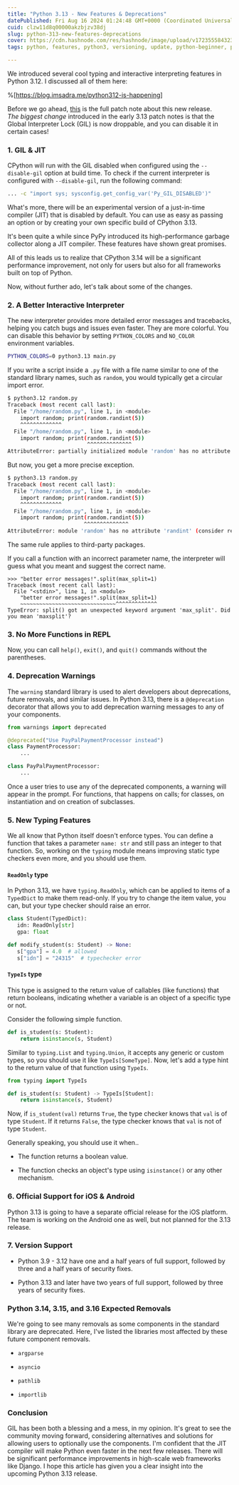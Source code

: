 ```yaml
---
title: "Python 3.13 - New Features & Deprecations"
datePublished: Fri Aug 16 2024 01:24:48 GMT+0000 (Coordinated Universal Time)
cuid: clzw11d8q00000akzbjzv38dj
slug: python-313-new-features-deprecations
cover: https://cdn.hashnode.com/res/hashnode/image/upload/v1723555843235/a2ef4e78-aea9-4318-ab42-de2b71c4ca30.png
tags: python, features, python3, versioning, update, python-beginner, python-projects, newrelease, deprecation, python-313, 313, 312, python-312

---
```


We introduced several cool typing and interactive interpreting features in Python 3.12. I discussed all of them here:

%[https://blog.imsadra.me/python312-is-happening] 

Before we go ahead, [this](https://docs.python.org/3.13/whatsnew/3.13.html) is the full patch note about this new release.  
*The biggest change* introduced in the early 3.13 patch notes is that the Global Interpreter Lock (GIL) is now droppable, and you can disable it in certain cases!

### 1\. GIL & JIT

CPython will run with the GIL disabled when configured using the `--disable-gil` option at build time. To check if the current interpreter is configured with `--disable-gil`, run the following command:

```bash
... -c "import sys; sysconfig.get_config_var('Py_GIL_DISABLED')"
```

What's more, there will be an experimental version of a just-in-time compiler (JIT) that is disabled by default. You can use as easy as passing an option or by creating your own specific build of CPython 3.13.

It's been quite a while since PyPy introduced its high-performance garbage collector along a JIT compiler. These features have shown great promises.

All of this leads us to realize that CPython 3.14 will be a significant performance improvement, not only for users but also for all frameworks built on top of Python.

Now, without further ado, let's talk about some of the changes.

### 2\. A Better Interactive Interpreter

The new interpreter provides more detailed error messages and tracebacks, helping you catch bugs and issues even faster. They are more colorful. You can disable this behavior by setting `PYTHON_COLORS` and `NO_COLOR` environment variables.

```bash
PYTHON_COLORS=0 python3.13 main.py
```

If you write a script inside a `.py` file with a file name similar to one of the standard library names, such as `random`, you would typically get a circular import error.

```bash
$ python3.12 random.py
Traceback (most recent call last):
  File "/home/random.py", line 1, in <module>
    import random; print(random.randint(5))
    ^^^^^^^^^^^^^
  File "/home/random.py", line 1, in <module>
    import random; print(random.randint(5))
                         ^^^^^^^^^^^^^^
AttributeError: partially initialized module 'random' has no attribute 'randint' (most likely due to a circular import)
```

But now, you get a more precise exception.

```bash
$ python3.13 random.py
Traceback (most recent call last):
  File "/home/random.py", line 1, in <module>
    import random; print(random.randint(5))
    ^^^^^^^^^^^^^
  File "/home/random.py", line 1, in <module>
    import random; print(random.randint(5))
                        ^^^^^^^^^^^^^^
AttributeError: module 'random' has no attribute 'randint' (consider renaming '/home/random.py' since it has the same name as the standard library module named 'random' and the import system gives it precedence)
```

The same rule applies to third-party packages.

If you call a function with an incorrect parameter name, the interpreter will guess what you meant and suggest the correct name.

```python-repl
>>> "better error messages!".split(max_split=1)
Traceback (most recent call last):
  File "<stdin>", line 1, in <module>
    "better error messages!".split(max_split=1)
    ~~~~~~~~~~~~~~~~~~~~~~~~~~~~~~^^^^^^^^^^^^^
TypeError: split() got an unexpected keyword argument 'max_split'. Did you mean 'maxsplit'?
```

### 3\. No More Functions in REPL

Now, you can call `help()`, `exit()`, and `quit()` commands without the parentheses.

### 4\. Deprecation Warnings

The `warning` standard library is used to alert developers about deprecations, future removals, and similar issues. In Python 3.13, there is a `@deprecation` decorator that allows you to add deprecation warning messages to any of your components.

```python
from warnings import deprecated

@deprecated("Use PayPalPaymentProcessor instead")
class PaymentProcessor:
    ...

class PayPalPaymentProcessor:
    ...
```

Once a user tries to use any of the deprecated components, a warning will appear in the prompt. For functions, that happens on calls; for classes, on instantiation and on creation of subclasses.

### 5\. New Typing Features

We all know that Python itself doesn't enforce types. You can define a function that takes a parameter `name: str` and still pass an integer to that function. So, working on the `typing` module means improving static type checkers even more, and you should use them.

#### `ReadOnly` type

In Python 3.13, we have `typing.ReadOnly`, which can be applied to items of a `TypedDict` to make them read-only. If you try to change the item value, you can, but your type checker should raise an error.

```python
class Student(TypedDict):
   idn: ReadOnly[str]
   gpa: float

def modify_student(s: Student) -> None:
   s["gpa"] = 4.0  # allowed
   s["idn"] = "24315"  # typechecker error
```

#### `TypeIs` type

This type is assigned to the return value of callables (like functions) that return booleans, indicating whether a variable is an object of a specific type or not.

Consider the following simple function.

```python
def is_student(s: Student):
    return isinstance(s, Student)
```

Similar to `typing.List` and `typing.Union`, it accepts any generic or custom types, so you should use it like `TypeIs[SomeType]`. Now, let's add a type hint to the return value of that function using `TypeIs`.

```python
from typing import TypeIs

def is_student(s: Student) -> TypeIs[Student]:
    return isinstance(s, Student)
```

Now, if `is_student(val)` returns `True`, the type checker knows that `val` is of type `Student`. If it returns `False`, the type checker knows that `val` is not of type `Student`.

Generally speaking, you should use it when..

* The function returns a boolean value.
    
* The function checks an object's type using `isinstance()` or any other mechanism.
    

### 6\. Official Support for iOS & Android

Python 3.13 is going to have a separate official release for the iOS platform. The team is working on the Android one as well, but not planned for the 3.13 release.

### 7\. Version Support

* Python 3.9 - 3.12 have one and a half years of full support, followed by three and a half years of security fixes.
    
* Python 3.13 and later have two years of full support, followed by three years of security fixes.
    

### Python 3.14, 3.15, and 3.16 Expected Removals

We're going to see many removals as some components in the standard library are deprecated. Here, I've listed the libraries most affected by these future component removals.

* `argparse`
    
* `asyncio`
    
* `pathlib`
    
* `importlib`
    

### Conclusion

GIL has been both a blessing and a mess, in my opinion. It's great to see the community moving forward, considering alternatives and solutions for allowing users to optionally use the components. I'm confident that the JIT compiler will make Python even faster in the next few releases. There will be significant performance improvements in high-scale web frameworks like Django. I hope this article has given you a clear insight into the upcoming Python 3.13 release.